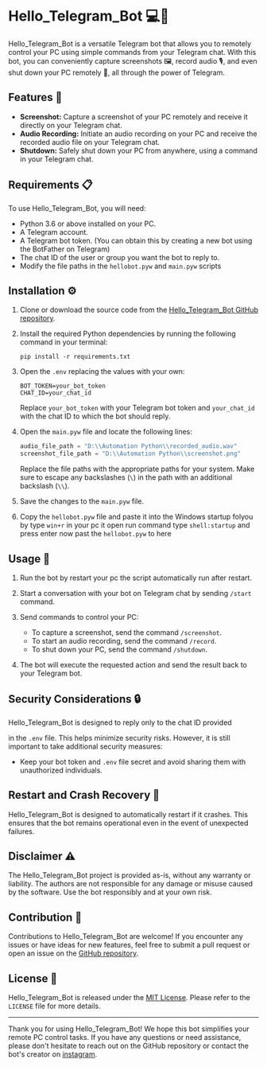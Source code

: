 # Hello_Telegram_Bot 💻📱

Hello_Telegram_Bot is a versatile Telegram bot that allows you to remotely control your PC using simple commands from your Telegram chat. With this bot, you can conveniently capture screenshots 🖼️, record audio 🎙️, and even shut down your PC remotely 🚀, all through the power of Telegram.

## Features 🚀

- **Screenshot:** Capture a screenshot of your PC remotely and receive it directly on your Telegram chat.
- **Audio Recording:** Initiate an audio recording on your PC and receive the recorded audio file on your Telegram chat.
- **Shutdown:** Safely shut down your PC from anywhere, using a command in your Telegram chat.

## Requirements 📋

To use Hello_Telegram_Bot, you will need:

- Python 3.6 or above installed on your PC.
- A Telegram account.
- A Telegram bot token. (You can obtain this by creating a new bot using the BotFather on Telegram)
- The chat ID of the user or group you want the bot to reply to.
- Modify the file paths in the `hellobot.pyw` and `main.pyw` scripts

## Installation ⚙️

1. Clone or download the source code from the [Hello_Telegram_Bot GitHub repository](https://github.com/imraj569/Hello_Telegram_Bot).

2. Install the required Python dependencies by running the following command in your terminal:

   ```shell
   pip install -r requirements.txt
   ```

3. Open the `.env` replacing the values with your own:

   ```plaintext
   BOT_TOKEN=your_bot_token
   CHAT_ID=your_chat_id
   ```

   Replace `your_bot_token` with your Telegram bot token and `your_chat_id` with the chat ID to which the bot should reply.

4. Open the `main.pyw` file and locate the following lines:

   ```python
   audio_file_path = "D:\\Automation Python\\recorded_audio.wav"
   screenshot_file_path = "D:\\Automation Python\\screenshot.png"
   ```

   Replace the file paths with the appropriate paths for your system. Make sure to escape any backslashes (`\`) in the path with an additional backslash (`\\`).

5. Save the changes to the `main.pyw` file.

6. Copy the `hellobot.pyw` file and paste it into the Windows startup folyou by type `win+r` in your pc it open run command type `shell:startup` and press enter now past the `hellobot.pyw` to here

## Usage 🚀

1. Run the bot by restart your pc the script automatically run after restart.

2. Start a conversation with your bot on Telegram chat by sending `/start` command.

3. Send commands to control your PC:

   - To capture a screenshot, send the command `/screenshot`.
   - To start an audio recording, send the command `/record`.
   - To shut down your PC, send the command `/shutdown`.

4. The bot will execute the requested action and send the result back to your Telegram bot.

## Security Considerations 🔒

Hello_Telegram_Bot is designed to reply only to the chat ID provided

 in the `.env` file. This helps minimize security risks. However, it is still important to take additional security measures:

- Keep your bot token and `.env` file secret and avoid sharing them with unauthorized individuals.

## Restart and Crash Recovery 🔄

Hello_Telegram_Bot is designed to automatically restart if it crashes. This ensures that the bot remains operational even in the event of unexpected failures.

## Disclaimer ⚠️

The Hello_Telegram_Bot project is provided as-is, without any warranty or liability. The authors are not responsible for any damage or misuse caused by the software. Use the bot responsibly and at your own risk.

## Contribution 🤝

Contributions to Hello_Telegram_Bot are welcome! If you encounter any issues or have ideas for new features, feel free to submit a pull request or open an issue on the [GitHub repository](https://github.com/imraj569/Hello_Telegram_Bot).

## License 📄

Hello_Telegram_Bot is released under the [MIT License](https://opensource.org/licenses/MIT). Please refer to the `LICENSE` file for more details.

---

Thank you for using Hello_Telegram_Bot! We hope this bot simplifies your remote PC control tasks. If you have any questions or need assistance, please don't hesitate to reach out on the GitHub repository or contact the bot's creator on [instagram](https://instagram.com/im.raj.569?igshid=ZGUzMzM3NWJiOQ==).
